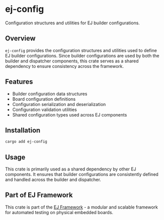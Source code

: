 # ej-config

Configuration structures and utilities for EJ builder configurations.

## Overview

`ej-config` provides the configuration structures and utilities used to define EJ builder configurations. Since builder configurations are used by both the builder and dispatcher components, this crate serves as a shared dependency to ensure consistency across the framework.

## Features

- Builder configuration data structures
- Board configuration definitions
- Configuration serialization and deserialization
- Configuration validation utilities
- Shared configuration types used across EJ components

## Installation

```bash
cargo add ej-config
```

## Usage

This crate is primarily used as a shared dependency by other EJ components. It ensures that builder configurations are consistently defined and handled across the builder and dispatcher.

## Part of EJ Framework

This crate is part of the [EJ Framework](https://github.com/embj-org/ej) - a modular and scalable framework for automated testing on physical embedded boards.

